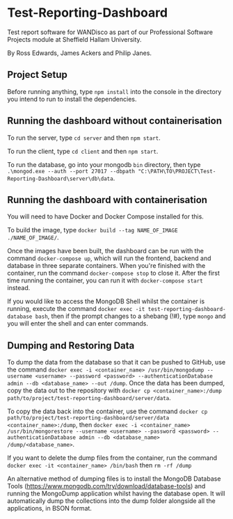 # Test-Reporting-Dashboard

Test report software for WANDisco as part of our Professional Software Projects module at Sheffield Hallam University.

By Ross Edwards, James Ackers and Philip Janes.

## Project Setup

Before running anything, type `npm install` into the console in the directory you intend to run to install the dependencies.

## Running the dashboard without containerisation

To run the server, type `cd server` and then `npm start`.

To run the client, type `cd client` and then `npm start`.

To run the database, go into your mongodb `bin` directory, then type `.\mongod.exe --auth --port 27017 --dbpath "C:\PATH\TO\PROJECT\Test-Reporting-Dashboard\server\db\data`.

## Running the dashboard with containerisation

You will need to have Docker and Docker Compose installed for this.

To build the image, type `docker build --tag NAME_OF_IMAGE ./NAME_OF_IMAGE/`.

Once the images have been built, the dashboard can be run with the command `docker-compose up`, which will run the frontend, backend and database in three separate containers. When you're finished with the container, run the command `docker-compose stop` to close it. After the first time running the container, you can run it with `docker-compose start` instead.

If you would like to access the MongoDB Shell whilst the container is running, execute the command `docker exec -it test-reporting-dashboard-database bash`, then if the prompt changes to a shebang (!#), type `mongo` and you will enter the shell and can enter commands.

## Dumping and Restoring Data

To dump the data from the database so that it can be pushed to GitHub, use the command `docker exec -i <container_name> /usr/bin/mongodump --username <username> --password <password> --authenticationDatabase admin --db <database_name> --out /dump`. Once the data has been dumped, copy the data out to the repository with `docker cp <container_name>:/dump path/to/project/test-reporting-dashboard/server/data`.

To copy the data back into the container, use the command `docker cp path/to/project/test-reporting-dashboard/server/data <container_name>:/dump`, then `docker exec -i <container_name> /usr/bin/mongorestore --username <username> --password <password> --authenticationDatabase admin --db <database_name> /dump/<database_name>`.

If you want to delete the dump files from the container, run the command `docker exec -it <container_name> /bin/bash` then `rm -rf /dump`

An alternative method of dumping files is to install the MongoDB Database Tools (https://www.mongodb.com/try/download/database-tools) and running the MongoDump application whilst having the database open. It will automatically
dump the collections into the dump folder alongside all the applications, in BSON format.


